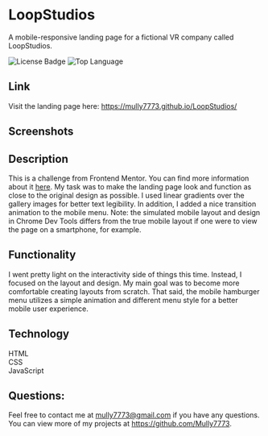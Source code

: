 # LoopStudios

A mobile-responsive landing page for a fictional VR company called LoopStudios.

![License Badge](https://img.shields.io/github/license/Mully7773/LoopStudios)
![Top Language](https://img.shields.io/github/languages/top/Mully7773/LoopStudios)

## Link

Visit the landing page here: https://mully7773.github.io/LoopStudios/

## Screenshots

## Description

This is a challenge from Frontend Mentor. You can find more information about it [here](https://www.frontendmentor.io/challenges/loopstudios-landing-page-N88J5Onjw).
My task was to make the landing page look and function as close to the original design as possible. I used linear gradients over the gallery images for better text legibility. In addition, I added a nice transition animation to the mobile menu. Note: the simulated mobile layout and design in Chrome Dev Tools differs from the true mobile layout if one were to view the page on a smartphone, for example.

## Functionality

I went pretty light on the interactivity side of things this time. Instead, I focused on the layout and design. My main goal was to become more comfortable creating layouts from scratch. That said, the mobile hamburger menu utilizes a simple animation and different menu style for a better mobile user experience.

## Technology

HTML
<br>
CSS
<br>
JavaScript

## Questions:

Feel free to contact me at mully7773@gmail.com if you have any questions. <br>
You can view more of my projects at https://github.com/Mully7773.
